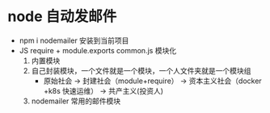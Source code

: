 # node 自动发邮件
- npm i nodemailer 安装到当前项目
- JS require + module.exports common.js 模块化
    1. 内置模块
    2. 自己封装模块，一个文件就是一个模块，一个人文件夹就是一个模块组
        - 原始社会 -> 封建社会（module+require）  -> 资本主义社会（docker +k8s 快速运维） -> 共产主义(投资人)
    3. nodemailer 常用的邮件模块